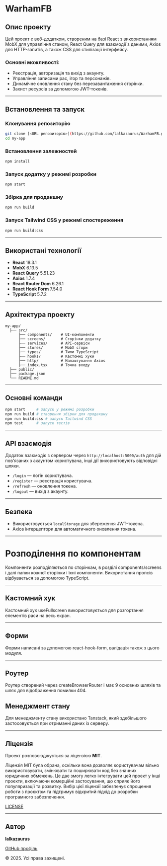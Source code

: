 # WarhamFB

## Опис проекту

Цей проект є веб-додатком, створеним на базі React з використанням MobX для управління станом, React Query для взаємодії з даними, Axios для HTTP-запитів, а також CSS для стилізації інтерфейсу.

### Основні можливості:

- Реєстрація, авторизація та вихід з акаунту.
- Управління записами рас, ігор та персонажів.
- Динамічне оновлення стану без перезавантаження сторінки.
- Захист ресурсів за допомогою JWT-токенів.

---

## Встановлення та запуск

### Клонування репозиторію

```bash
git clone [<URL репозиторію>](https://github.com/lalkazaurus/WarhamFB.git)
cd my-app
```

### Встановлення залежностей

```bash
npm install
```

### Запуск додатку у режимі розробки

```bash
npm start
```

### Збірка для продакшну

```bash
npm run build
```

### Запуск Tailwind CSS у режимі спостереження

```bash
npm run build:css
```

---

## Використані технології

- **React** 18.3.1
- **MobX** 6.13.5
- **React Query** 5.51.23
- **Axios** 1.7.4
- **React Router Dom** 6.26.1
- **React Hook Form** 7.54.0
- **TypeScript** 5.7.2

---

## Архітектура проекту

```plaintext
my-app/
  ├── src/
      ├── components/    # UI-компоненти
      ├── screens/       # Сторінки додатку
      ├── services/      # API-сервіси
      ├── stores/        # MobX стори
      ├── types/         # Типи TypeScript
      ├── hooks/         # Кастомні хуки
      ├── http/          # Налаштування Axios
      ├── index.tsx      # Точка входу
  ├── public/
  ├── package.json
  └── README.md
```

---

## Основні команди

```bash
npm start     # запуск у режимі розробки
npm run build # створення збірки для продакшну
npm run build:css # запуск Tailwind CSS
npm test      # запуск тестів
```

---

## API взаємодія

Додаток взаємодіє з сервером через `http://localhost:5000/auth` для дій пов'язаних з акаунтом користувача, інші дії використовують відповідні шляхи.

- `/login` — логін користувача.
- `/register` — реєстрація користувача.
- `/refresh` — оновлення токена.
- `/logout` — вихід з акаунту.

---

## Безпека

- Використовується `localStorage` для збереження JWT-токена.
- Axios інтерцептори для автоматичного оновлення токена.

---

# Розподілення по компонентам

Компоненти розподіляються по сторінкам, в розділі components/screens і далі папки кожної сторінки і їхні компоненти.
Використання пропсів відбувається за допомогою TypeScript.

---

## Кастомний хук

Кастомний хук useFullscreen використовується для розгортання елементів раси на весь екран.

---

## Форми

Форми написані за допомогою react-hook-form, валідація також з цього модуля.

---

## Роутер

Роутер створений через createBrowserRouter і має 9 основних шляхів та шлях для відображення помилки 404.

## Менеджмент стану

Для менеджменту стану використано Tanstack, який здебільшого застосовується при отриманні даних із серверу.

---

## Ліцензія

Проект розповсюджується за ліцензією **MIT**.

Ліцензія MIT була обрана, оскільки вона дозволяє користувачам вільно використовувати, змінювати та поширювати код без значних юридичних обмежень. Це дає змогу легко інтегрувати цей проєкт у інші проєкти, включаючи комерційні застосування, що сприяє його популяризації та розвитку. Вибір цієї ліцензії забезпечує спрощення роботи з проєктом та підтримує відкритий підхід до розробки програмного забезпечення.

[LICENSE](./LICENSE)

---

## Автор

**lalkazaurus**

[GitHub профіль](https://github.com/lalkazaurus)

© 2025. Усі права захищені.
